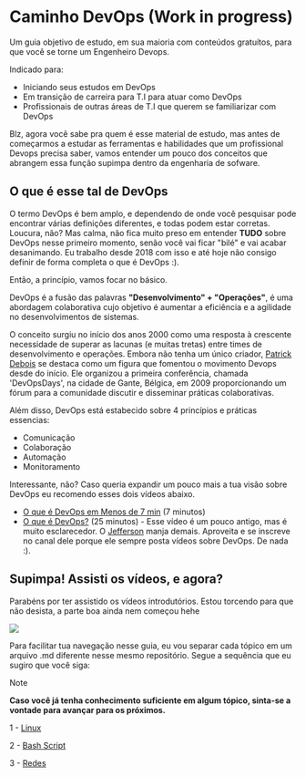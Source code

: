 # Caminho DevOps (Work in progress)
Um guia objetivo de estudo, em sua maioria com conteúdos gratuítos, para que você se torne um Engenheiro Devops. 

Indicado para:
- Iniciando seus estudos em DevOps
- Em transição de carreira para T.I para atuar como DevOps
- Profissionais de outras áreas de T.I que querem se familiarizar com DevOps

Blz, agora você sabe pra quem é esse material de estudo, mas antes de começarmos a estudar as ferramentas e habilidades que um profissional Devops precisa saber, vamos entender um pouco dos conceitos que abrangem essa função supimpa dentro da engenharia de sofware.


## O que é esse tal de DevOps
O termo DevOps é bem amplo, e dependendo de onde você pesquisar pode encontrar várias definições diferentes, e todas podem estar corretas. Loucura, não? 
Mas calma, não fica muito preso em entender **TUDO** sobre DevOps nesse primeiro momento, senão você vai ficar "bilé" e vai acabar desanimando. Eu trabalho desde 2018 com isso e até hoje não consigo definir de forma completa o que é DevOps :).

Então, a princípio, vamos focar no básico. 

DevOps é a fusão das palavras **"Desenvolvimento" + "Operações"**, é uma abordagem colaborativa cujo objetivo é aumentar a eficiência e a agilidade no desenvolvimentos de sistemas.

O conceito surgiu no início dos anos 2000 como uma resposta à crescente necessidade de superar as lacunas (e muitas tretas) entre times de desenvolvimento e operações. Embora não tenha um único criador, [Patrick Debois](https://twitter.com/patrickdebois) se destaca como um figura que fomentou o movimento Devops desde do início. Ele organizou a primeira conferência, chamada 'DevOpsDays', na cidade de Gante, Bélgica, em 2009 proporcionando um fórum para a comunidade discutir e disseminar práticas colaborativas.

Além disso, DevOps está estabecido sobre 4 princípios e práticas essencias:
- Comunicação
- Colaboração
- Automação
- Monitoramento

Interessante, não? Caso queria expandir um pouco mais a tua visão sobre DevOps eu recomendo esses dois vídeos abaixo.
- [O que é DevOps em Menos de 7 min](https://www.youtube.com/watch?v=5fQJC9iLCbE) (7 minutos)
- [O que é DevOps?](https://www.youtube.com/watch?v=HzX6ZhmUjoE) (25 minutos) - Esse vídeo é um pouco antigo, mas é muito esclarecedor. O [Jefferson](https://twitter.com/badtux_) manja demais. Aproveita e se inscreve no canal dele porque ele sempre posta vídeos sobre DevOps. De nada :).

## Supimpa! Assisti os vídeos, e agora?
Parabéns por ter assistido os vídeos introdutórios. Estou torcendo para que não desista, a parte boa ainda nem começou hehe

![](https://www.reactiongifs.com/r/cheering_minions.gif)


Para facilitar tua navegação nesse guia, eu vou separar cada tópico em um arquivo .md diferente nesse mesmo repositório. Segue a sequência que eu sugiro que você siga:
> [!NOTE]
> **Caso você já tenha conhecimento suficiente em algum tópico, sinta-se a vontade para avançar para os próximos.**

1 - [Linux](topicos/linux.md)

2 - [Bash Script](topicos/bash.md)

3 - [Redes](topicos/redes.md)
